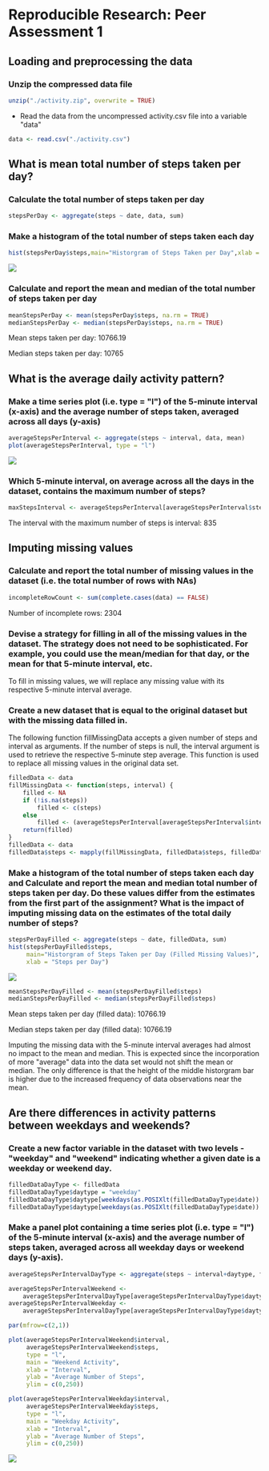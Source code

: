 # Reproducible Research: Peer Assessment 1

## Loading and preprocessing the data
### Unzip the compressed data file


```r
unzip("./activity.zip", overwrite = TRUE)
```

- Read the data from the uncompressed activity.csv file into a variable "data"

```r
data <- read.csv("./activity.csv")
```

## What is mean total number of steps taken per day?

### Calculate the total number of steps taken per day

```r
stepsPerDay <- aggregate(steps ~ date, data, sum)
```

### Make a histogram of the total number of steps taken each day

```r
hist(stepsPerDay$steps,main="Historgram of Steps Taken per Day",xlab = "Steps per Day")
```

![](PA1_template_files/figure-html/unnamed-chunk-4-1.png) 

### Calculate and report the mean and median of the total number of steps taken per day

```r
meanStepsPerDay <- mean(stepsPerDay$steps, na.rm = TRUE)
medianStepsPerDay <- median(stepsPerDay$steps, na.rm = TRUE)
```
Mean steps taken per day: 10766.19

Median steps taken per day: 10765


## What is the average daily activity pattern?
### Make a time series plot (i.e. type = "l") of the 5-minute interval (x-axis) and the average number of steps taken, averaged across all days (y-axis)

```r
averageStepsPerInterval <- aggregate(steps ~ interval, data, mean)
plot(averageStepsPerInterval, type = "l")
```

![](PA1_template_files/figure-html/unnamed-chunk-6-1.png) 

### Which 5-minute interval, on average across all the days in the dataset, contains the maximum number of steps?

```r
maxStepsInterval <- averageStepsPerInterval[averageStepsPerInterval$steps == max(averageStepsPerInterval$steps),1]
```
The interval with the maximum number of steps is interval: 835

## Imputing missing values
### Calculate and report the total number of missing values in the dataset (i.e. the total number of rows with NAs)

```r
incompleteRowCount <- sum(complete.cases(data) == FALSE)
```
Number of incomplete rows: 2304


### Devise a strategy for filling in all of the missing values in the dataset. The strategy does not need to be sophisticated. For example, you could use the mean/median for that day, or the mean for that 5-minute interval, etc.
To fill in missing values, we will replace any missing value with its respective 5-minute interval average.

### Create a new dataset that is equal to the original dataset but with the missing data filled in.
The following function fillMissingData accepts a given number of steps and interval as arguments.
If the number of steps is null, the interval argument is used to retrieve the respective 5-minute
step average. This function is used to replace all missing values in the original data set.

```r
filledData <- data
fillMissingData <- function(steps, interval) {
    filled <- NA
    if (!is.na(steps))
        filled <- c(steps)
    else
        filled <- (averageStepsPerInterval[averageStepsPerInterval$interval==interval, "steps"])
    return(filled)
}
filledData <- data
filledData$steps <- mapply(fillMissingData, filledData$steps, filledData$interval)
```

### Make a histogram of the total number of steps taken each day and Calculate and report the mean and median total number of steps taken per day. Do these values differ from the estimates from the first part of the assignment? What is the impact of imputing missing data on the estimates of the total daily number of steps?

```r
stepsPerDayFilled <- aggregate(steps ~ date, filledData, sum)
hist(stepsPerDayFilled$steps,
     main="Historgram of Steps Taken per Day (Filled Missing Values)",
     xlab = "Steps per Day")
```

![](PA1_template_files/figure-html/unnamed-chunk-10-1.png) 

```r
meanStepsPerDayFilled <- mean(stepsPerDayFilled$steps)
medianStepsPerDayFilled <- median(stepsPerDayFilled$steps)
```
Mean steps taken per day (filled data): 10766.19

Median steps taken per day (filled data): 10766.19

Imputing the missing data with the 5-minute interval averages had almost no impact to the
mean and median. This is expected since the incorporation of more "average" data into
the data set would not shift the mean or median. The only difference is that the height
of the middle historgram bar is higher due to the increased frequency of data observations
near the mean.

## Are there differences in activity patterns between weekdays and weekends?

### Create a new factor variable in the dataset with two levels - "weekday" and "weekend" indicating whether a given date is a weekday or weekend day.

```r
filledDataDayType <- filledData
filledDataDayType$daytype = "weekday"
filledDataDayType$daytype[weekdays(as.POSIXlt(filledDataDayType$date)) == "Sunday"] = "weekend"
filledDataDayType$daytype[weekdays(as.POSIXlt(filledDataDayType$date)) == "Saturday"] = "weekend"
```


### Make a panel plot containing a time series plot (i.e. type = "l") of the 5-minute interval (x-axis) and the average number of steps taken, averaged across all weekday days or weekend days (y-axis).

```r
averageStepsPerIntervalDayType <- aggregate(steps ~ interval+daytype, filledDataDayType, mean, na.rm=TRUE)

averageStepsPerIntervalWeekend <- 
    averageStepsPerIntervalDayType[averageStepsPerIntervalDayType$daytype == "weekend",]
averageStepsPerIntervalWeekday <- 
    averageStepsPerIntervalDayType[averageStepsPerIntervalDayType$daytype == "weekday",]

par(mfrow=c(2,1))

plot(averageStepsPerIntervalWeekend$interval,
     averageStepsPerIntervalWeekend$steps,
     type = "l",
     main = "Weekend Activity",
     xlab = "Interval",
     ylab = "Average Number of Steps",
     ylim = c(0,250))

plot(averageStepsPerIntervalWeekday$interval,
     averageStepsPerIntervalWeekday$steps,
     type = "l",
     main = "Weekday Activity",
     xlab = "Interval",
     ylab = "Average Number of Steps",
     ylim = c(0,250))
```

![](PA1_template_files/figure-html/unnamed-chunk-12-1.png) 
